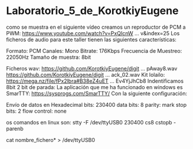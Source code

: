 # Laboratorio_5_de_KorotkiyEugene

como se muestra en el siguiente vídeo creamos un reproductor de PCM a PWM:
https://www.youtube.com/watch?v=PxQIcnW ... v&index=25
Los ficheros de audio para este taller tienen las siguientes características:

Formato: PCM
Canales: Mono
Bitrate: 176Kbps
Frecuencia de Muestreo: 22050Hz
Tamaño de muestra: 8bit

Ficheros wav:
https://github.com/KorotkiyEugene/digit ... pAway8.wav
https://github.com/KorotkiyEugene/digit ... ack_02.wav
Kit lolailo:
https://mega.nz/file/fPx2lbra#B38eZ4uET ... Ev4YjJhCb8
Indentificamos 8bit 2 bit de parada:
La aplicación que me ha funcionado en windows es SmarTTY:
https://sysprogs.com/SmarTTY/
Con la siguiente configuración: 

Envío de datos en Hexadecimal
bits: 230400
data bits: 8
parity: mark
stop bits: 2
flow control: none

os comandos en linux son: 
stty -F /dev/ttyUSB0 230400 cs8 cstopb -parenb

cat nombre_fichero* > /dev/ttyUSB0

